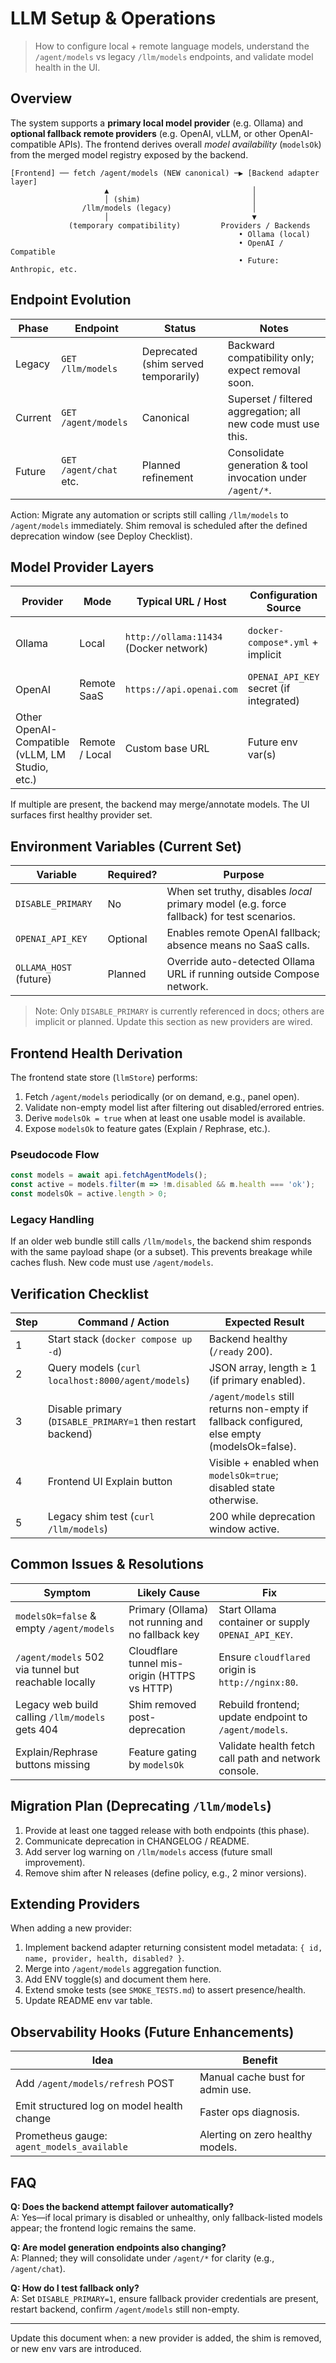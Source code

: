 # LLM Setup & Operations

> How to configure local + remote language models, understand the `/agent/models` vs legacy `/llm/models` endpoints, and validate model health in the UI.

## Overview
The system supports a **primary local model provider** (e.g. Ollama) and **optional fallback remote providers** (e.g. OpenAI, vLLM, or other OpenAI-compatible APIs). The frontend derives overall *model availability* (`modelsOk`) from the merged model registry exposed by the backend.

```
[Frontend] ── fetch /agent/models (NEW canonical) ─▶ [Backend adapter layer]
                     ▲                                │
                     │ (shim)                         │
                /llm/models (legacy)                  │
                     │                                ▼
             (temporary compatibility)         Providers / Backends
                                                   • Ollama (local)
                                                   • OpenAI / Compatible
                                                   • Future: Anthropic, etc.
```

## Endpoint Evolution
| Phase | Endpoint | Status | Notes |
|-------|----------|--------|-------|
| Legacy | `GET /llm/models` | Deprecated (shim served temporarily) | Backward compatibility only; expect removal soon. |
| Current | `GET /agent/models` | Canonical | Superset / filtered aggregation; all new code must use this. |
| Future | `GET /agent/chat` etc. | Planned refinement | Consolidate generation & tool invocation under `/agent/*`. |

Action: Migrate any automation or scripts still calling `/llm/models` to `/agent/models` immediately. Shim removal is scheduled after the defined deprecation window (see Deploy Checklist).

## Model Provider Layers
| Provider | Mode | Typical URL / Host | Configuration Source | Notes |
|----------|------|--------------------|----------------------|-------|
| Ollama | Local | `http://ollama:11434` (Docker network) | `docker-compose*.yml` + implicit | Primary if available; zero‑latency LAN. |
| OpenAI | Remote SaaS | `https://api.openai.com` | `OPENAI_API_KEY` secret (if integrated) | Used only if key present. |
| Other OpenAI-Compatible (vLLM, LM Studio, etc.) | Remote / Local | Custom base URL | Future env var(s) | Must speak OpenAI REST schema. |

If multiple are present, the backend may merge/annotate models. The UI surfaces first healthy provider set.

## Environment Variables (Current Set)
| Variable | Required? | Purpose |
|----------|-----------|---------|
| `DISABLE_PRIMARY` | No | When set truthy, disables *local* primary model (e.g. force fallback) for test scenarios. |
| `OPENAI_API_KEY` | Optional | Enables remote OpenAI fallback; absence means no SaaS calls. |
| `OLLAMA_HOST` (future) | Planned | Override auto-detected Ollama URL if running outside Compose network. |

> Note: Only `DISABLE_PRIMARY` is currently referenced in docs; others are implicit or planned. Update this section as new providers are wired.

## Frontend Health Derivation
The frontend state store (`llmStore`) performs:
1. Fetch `/agent/models` periodically (or on demand, e.g., panel open).
2. Validate non-empty model list after filtering out disabled/errored entries.
3. Derive `modelsOk = true` when at least one usable model is available.
4. Expose `modelsOk` to feature gates (Explain / Rephrase, etc.).

### Pseudocode Flow
```ts
const models = await api.fetchAgentModels();
const active = models.filter(m => !m.disabled && m.health === 'ok');
const modelsOk = active.length > 0;
```

### Legacy Handling
If an older web bundle still calls `/llm/models`, the backend shim responds with the same payload shape (or a subset). This prevents breakage while caches flush. New code must use `/agent/models`.

## Verification Checklist
| Step | Command / Action | Expected Result |
|------|------------------|-----------------|
| 1 | Start stack (`docker compose up -d`) | Backend healthy (`/ready` 200). |
| 2 | Query models (`curl localhost:8000/agent/models`) | JSON array, length ≥ 1 (if primary enabled). |
| 3 | Disable primary (`DISABLE_PRIMARY=1` then restart backend) | `/agent/models` still returns non-empty if fallback configured, else empty (modelsOk=false). |
| 4 | Frontend UI Explain button | Visible + enabled when `modelsOk=true`; disabled state otherwise. |
| 5 | Legacy shim test (`curl /llm/models`) | 200 while deprecation window active. |

## Common Issues & Resolutions
| Symptom | Likely Cause | Fix |
|---------|--------------|-----|
| `modelsOk=false` & empty `/agent/models` | Primary (Ollama) not running and no fallback key | Start Ollama container or supply `OPENAI_API_KEY`. |
| `/agent/models` 502 via tunnel but reachable locally | Cloudflare tunnel mis-origin (HTTPS vs HTTP) | Ensure `cloudflared` origin is `http://nginx:80`. |
| Legacy web build calling `/llm/models` gets 404 | Shim removed post-deprecation | Rebuild frontend; update endpoint to `/agent/models`. |
| Explain/Rephrase buttons missing | Feature gating by `modelsOk` | Validate health fetch call path and network console. |

## Migration Plan (Deprecating `/llm/models`)
1. Provide at least one tagged release with both endpoints (this phase).
2. Communicate deprecation in CHANGELOG / README.
3. Add server log warning on `/llm/models` access (future small improvement).
4. Remove shim after N releases (define policy, e.g., 2 minor versions).

## Extending Providers
When adding a new provider:
1. Implement backend adapter returning consistent model metadata: `{ id, name, provider, health, disabled? }`.
2. Merge into `/agent/models` aggregation function.
3. Add ENV toggle(s) and document them here.
4. Extend smoke tests (see `SMOKE_TESTS.md`) to assert presence/health.
5. Update README env var table.

## Observability Hooks (Future Enhancements)
| Idea | Benefit |
|------|---------|
| Add `/agent/models/refresh` POST | Manual cache bust for admin use. |
| Emit structured log on model health change | Faster ops diagnosis. |
| Prometheus gauge: `agent_models_available` | Alerting on zero healthy models. |

## FAQ
**Q: Does the backend attempt failover automatically?**  
A: Yes—if local primary is disabled or unhealthy, only fallback-listed models appear; the frontend logic remains the same.

**Q: Are model generation endpoints also changing?**  
A: Planned; they will consolidate under `/agent/*` for clarity (e.g., `/agent/chat`).

**Q: How do I test fallback only?**  
A: Set `DISABLE_PRIMARY=1`, ensure fallback provider credentials are present, restart backend, confirm `/agent/models` still non-empty.

---
Update this document when: a new provider is added, the shim is removed, or new env vars are introduced.
